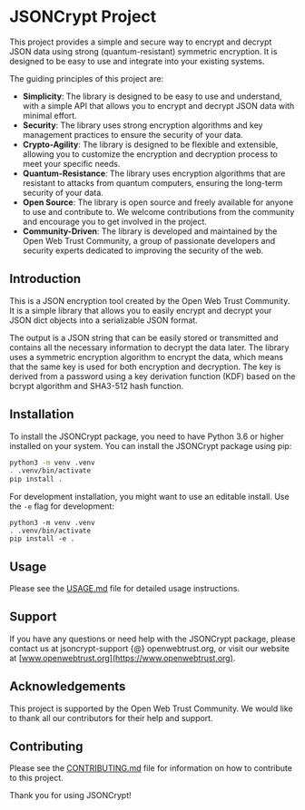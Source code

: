 # JSONCrypt Project

This project provides a simple and secure way to encrypt and decrypt JSON data using strong (quantum-resistant) symmetric encryption. It is designed to be easy to use and integrate into your existing systems.

The guiding principles of this project are:

* **Simplicity**: The library is designed to be easy to use and understand, with a simple API that allows you to encrypt and decrypt JSON data with minimal effort.
* **Security**: The library uses strong encryption algorithms and key management practices to ensure the security of your data.
* **Crypto-Agility**: The library is designed to be flexible and extensible, allowing you to customize the encryption and decryption process to meet your specific needs.
* **Quantum-Resistance**: The library uses encryption algorithms that are resistant to attacks from quantum computers, ensuring the long-term security of your data.
* **Open Source**: The library is open source and freely available for anyone to use and contribute to. We welcome contributions from the community and encourage you to get involved in the project.
* **Community-Driven**: The library is developed and maintained by the Open Web Trust Community, a group of passionate developers and security experts dedicated to improving the security of the web.

## Introduction

This is a JSON encryption tool created by the Open Web Trust Community. It is a simple
library that allows you to easily encrypt and decrypt your JSON dict objects into a
serializable JSON format.

The output is a JSON string that can be easily stored or transmitted and contains all the
necessary information to decrypt the data later. The library uses a symmetric encryption
algorithm to encrypt the data, which means that the same key is used for both encryption
and decryption. The key is derived from a password using a key derivation function (KDF)
based on the bcrypt algorithm and SHA3-512 hash function.

## Installation

To install the JSONCrypt package, you need to have Python 3.6 or higher installed on your system. You can install the JSONCrypt package using pip:

```bash
python3 -m venv .venv
. .venv/bin/activate
pip install .
```

For development installation, you might want to use an editable install. Use the `-e` flag for development:

```
python3 -m venv .venv
. .venv/bin/activate
pip install -e .
```

## Usage

Please see the [USAGE.md](docs/USAGE.md) file for detailed usage instructions.

## Support

If you have any questions or need help with the JSONCrypt package, please contact us at
jsoncrypt-support {@} openwebtrust.org, or visit our website at [www.openwebtrust.org](https://www.openwebtrust.org).

## Acknowledgements

This project is supported by the Open Web Trust Community. We would like to thank all our
contributors for their help and support.

## Contributing

Please see the [CONTRIBUTING.md](docs/CONTRIBUTING.md) file for information on how to contribute
to this project.

Thank you for using JSONCrypt!
